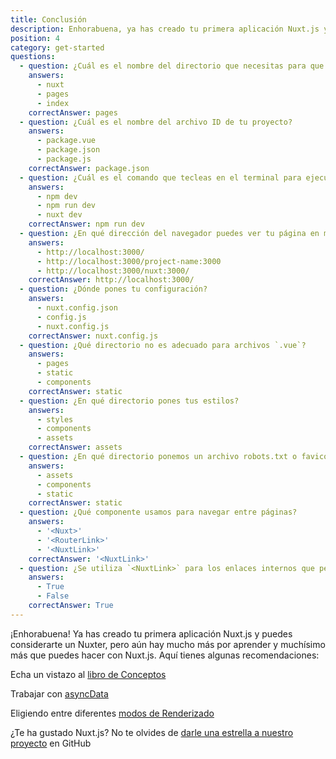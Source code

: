 ```yaml
---
title: Conclusión
description: Enhorabuena, ya has creado tu primera aplicación Nuxt.js y puedes considerarte un Nuxter. Pero aún hay mucho más por aprender y muchísimo más que puedes hacer con Nuxt.js. Aquí tienes algunas recomendaciones.
position: 4
category: get-started
questions:
  - question: ¿Cuál es el nombre del directorio que necesitas para que Nuxt.js funcione?
    answers:
      - nuxt
      - pages
      - index
    correctAnswer: pages
  - question: ¿Cuál es el nombre del archivo ID de tu proyecto?
    answers:
      - package.vue
      - package.json
      - package.js
    correctAnswer: package.json
  - question: ¿Cuál es el comando que tecleas en el terminal para ejecutar tu proyecto Nuxt.js?
    answers:
      - npm dev
      - npm run dev
      - nuxt dev
    correctAnswer: npm run dev
  - question: ¿En qué dirección del navegador puedes ver tu página en modo desarrollo?
    answers:
      - http://localhost:3000/
      - http://localhost:3000/project-name:3000
      - http://localhost:3000/nuxt:3000/
    correctAnswer: http://localhost:3000/
  - question: ¿Dónde pones tu configuración?
    answers:
      - nuxt.config.json
      - config.js
      - nuxt.config.js
    correctAnswer: nuxt.config.js
  - question: ¿Qué directorio no es adecuado para archivos `.vue`?
    answers:
      - pages
      - static
      - components
    correctAnswer: static
  - question: ¿En qué directorio pones tus estilos?
    answers:
      - styles
      - components
      - assets
    correctAnswer: assets
  - question: ¿En qué directorio ponemos un archivo robots.txt o favicon?
    answers:
      - assets
      - components
      - static
    correctAnswer: static
  - question: ¿Qué componente usamos para navegar entre páginas?
    answers:
      - '<Nuxt>'
      - '<RouterLink>'
      - '<NuxtLink>'
    correctAnswer: '<NuxtLink>'
  - question: ¿Se utiliza `<NuxtLink>` para los enlaces internos que pertenecen a la aplicación Nuxt.js?
    answers:
      - True
      - False
    correctAnswer: True
---
```


¡Enhorabuena! Ya has creado tu primera aplicación Nuxt.js y puedes considerarte un Nuxter, pero aún hay mucho más por aprender y muchísimo más que puedes hacer con Nuxt.js. Aquí tienes algunas recomendaciones:

<base-alert type="next">

Echa un vistazo al [libro de Conceptos](../concepts/views)

</base-alert>

<base-alert type="next">

Trabajar con [asyncData](/guides/features/data-fetching#async-data)

</base-alert>

<base-alert type="next">

Eligiendo entre diferentes [modos de Renderizado](/guides/features/rendering-modes)

</base-alert>

<base-alert type="star">

¿Te ha gustado Nuxt.js? No te olvides de [darle una estrella a nuestro proyecto](https://github.com/nuxt/nuxt.js) en GitHub

</base-alert>

<quiz :questions="questions"></quiz>
